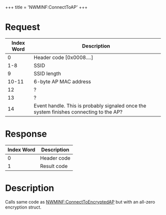 +++
title = 'NWMINF:ConnectToAP'
+++

# Request

| Index Word | Description                                                                            |
|------------|----------------------------------------------------------------------------------------|
| 0          | Header code \[0x0008....\]                                                             |
| 1-8        | SSID                                                                                   |
| 9          | SSID length                                                                            |
| 10-11      | 6-byte AP MAC address                                                                  |
| 12         | ?                                                                                      |
| 13         | ?                                                                                      |
| 14         | Event handle. This is probably signaled once the system finishes connecting to the AP? |

# Response

| Index Word | Description |
|------------|-------------|
| 0          | Header code |
| 1          | Result code |

# Description

Calls same code as
[NWMINF:ConnectToEncryptedAP](NWMINF:ConnectToEncryptedAP "wikilink")
but with an all-zero encryption struct.